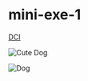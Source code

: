 # mini-exe-1

[DCI](https://digitalcareerinstitute.org/)

![Cute Dog](https://www.thesprucepets.com/thmb/3ABKoAPm0Hu4PcWsDH1giawq7ck=/750x0/filters:no_upscale():max_bytes(150000):strip_icc():format(webp)/chinese-dog-breeds-4797219-hero-2a1e9c5ed2c54d00aef75b05c5db399c.jpg)


![Dog](https://hips.hearstapps.com/hmg-prod/images/dog-puppy-on-garden-royalty-free-image-1586966191.jpg?crop=1xw:0.74975xh;center,top&resize=1200:*)
